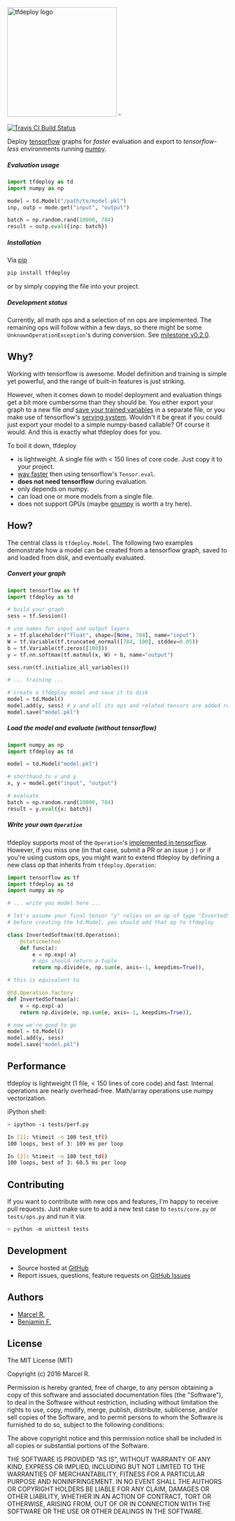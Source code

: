 <img src="https://raw.githubusercontent.com/riga/tfdeploy/master/logo.png" alt="tfdeploy logo" width="250"/>
-

[![Travis CI Build Status](https://travis-ci.org/riga/tfdeploy.svg?branch=master)](https://travis-ci.org/riga/tfdeploy)

Deploy [tensorflow](https://www.tensorflow.org) graphs for *faster* evaluation and export to *tensorflow-less* environments running [numpy](http://www.numpy.org).


##### Evaluation usage

```python
import tfdeploy as td
import numpy as np

model = td.Model("/path/to/model.pkl")
inp, outp = mode.get("input", "output")

batch = np.random.rand(10000, 784)
result = outp.eval({inp: batch})
```


##### Installation

Via [pip](https://pypi.python.org/pypi/tfdeploy)

```bash
pip install tfdeploy
```

or by simply copying the file into your project.


##### Development status

Currently, all math ops and a selection of nn ops are implemented. The remaining ops will follow within a few days, so there might be some  ``UnknownOperationException``'s during conversion. See [milestone v0.2.0](https://github.com/riga/tfdeploy/milestones/v0.2.0). 


## Why?

Working with tensorflow is awesome. Model definition and training is simple yet powerful, and the range of built-in features is just striking.

However, when it comes down to model deployment and evaluation things get a bit more cumbersome than they should be. You either export your graph to a new file *and* [save your trained variables](https://www.tensorflow.org/versions/master/how_tos/variables/index.html#saving-variables) in a separate file, or you make use of tensorflow's [serving system](https://www.tensorflow.org/versions/master/tutorials/tfserve/index.html). Wouldn't it be great if you could just export your model to a simple numpy-based callable? Of course it would. And this is exactly what tfdeploy does for you.

To boil it down, tfdeploy

- is lightweight. A single file with < 150 lines of core code. Just copy it to your project.
- [way faster](#performance) then using tensorflow's ``Tensor.eval``.
- **does not need tensorflow** during evaluation.
- only depends on numpy.
- can load one or more models from a single file.
- does not support GPUs (maybe [gnumpy](http://www.cs.toronto.edu/~tijmen/gnumpy.html) is worth a try here).


## How?

The central class is ``tfdeploy.Model``. The following two examples demonstrate how a model can be created from a tensorflow graph, saved to and loaded from disk, and eventually evaluated.

##### Convert your graph

```python
import tensorflow as tf
import tfdeploy as td

# build your graph
sess = tf.Session()

# use names for input and output layers
x = tf.placeholder("float", shape=[None, 784], name="input")
W = tf.Variable(tf.truncated_normal([784, 100], stddev=0.05))
b = tf.Variable(tf.zeros([100]))
y = tf.nn.softmax(tf.matmul(x, W) + b, name="output")

sess.run(tf.initialize_all_variables())

# ... training ...

# create a tfdeploy model and save it to disk
model = td.Model()
model.add(y, sess) # y and all its ops and related tensors are added recursively
model.save("model.pkl")
```

##### Load the model and evaluate (without tensorflow)

```python
import numpy as np
import tfdeploy as td

model = td.Model("model.pkl")

# shorthand to x and y
x, y = model.get("input", "output")

# evaluate
batch = np.random.rand(10000, 784)
result = y.eval({x: batch})
```

##### Write your own ``Operation``

tfdeploy supports most of the ``Operation``'s [implemented in tensorflow](https://www.tensorflow.org/versions/master/api_docs/python/math_ops.html). However, if you miss one (in that case, submit a PR or an issue ;) ) or if you're using custom ops, you might want to extend tfdeploy by defining a new class op that inherits from ``tfdeploy.Operation``:

```python
import tensorflow as tf
import tfdeploy as td
import numpy as np

# ... write you model here ...

# let's assume your final tensor "y" relies on an op of type "InvertedSoftmax"
# before creating the td.Model, you should add that op to tfdeploy

class InvertedSoftmax(td.Operation):
    @staticmethod
    def func(a):
        e = np.exp(-a)
        # ops should return a tuple
        return np.divide(e, np.sum(e, axis=-1, keepdims=True)),

# this is equivalent to

@td.Operation.factory
def InvertedSoftmax(a):
    e = np.exp(-a)
    return np.divide(e, np.sum(e, axis=-1, keepdims=True)),

# now we're good to go
model = td.Model()
model.add(y, sess)
model.save("model.pkl")
```


## Performance

tfdeploy is lightweight (1 file, < 150 lines of core code) and fast. Internal operations are nearly overhead-free. Math/array operations use numpy vectorization.

iPython shell:

```bash
> ipython -i tests/perf.py

In [1]: %timeit -n 100 test_tf()
100 loops, best of 3: 109 ms per loop

In [2]: %timeit -n 100 test_td()
100 loops, best of 3: 60.5 ms per loop
```

## Contributing

If you want to contribute with new ops and features, I'm happy to receive pull requests. Just make sure to add a new test case to ``tests/core.py`` or ``tests/ops.py`` and run it via:

```bash
> python -m unittest tests
```


## Development

- Source hosted at [GitHub](https://github.com/riga/tfdeploy)
- Report issues, questions, feature requests on [GitHub Issues](https://github.com/riga/tfdeploy/issues)


## Authors

- [Marcel R.](https://github.com/riga)
- [Benjamin F.](https://github.com/bfis)


## License

The MIT License (MIT)

Copyright (c) 2016 Marcel R.

Permission is hereby granted, free of charge, to any person obtaining a copy
of this software and associated documentation files (the "Software"), to deal
in the Software without restriction, including without limitation the rights
to use, copy, modify, merge, publish, distribute, sublicense, and/or sell
copies of the Software, and to permit persons to whom the Software is
furnished to do so, subject to the following conditions:

The above copyright notice and this permission notice shall be included in all
copies or substantial portions of the Software.

THE SOFTWARE IS PROVIDED "AS IS", WITHOUT WARRANTY OF ANY KIND, EXPRESS OR
IMPLIED, INCLUDING BUT NOT LIMITED TO THE WARRANTIES OF MERCHANTABILITY,
FITNESS FOR A PARTICULAR PURPOSE AND NONINFRINGEMENT. IN NO EVENT SHALL THE
AUTHORS OR COPYRIGHT HOLDERS BE LIABLE FOR ANY CLAIM, DAMAGES OR OTHER
LIABILITY, WHETHER IN AN ACTION OF CONTRACT, TORT OR OTHERWISE, ARISING FROM,
OUT OF OR IN CONNECTION WITH THE SOFTWARE OR THE USE OR OTHER DEALINGS IN THE
SOFTWARE.
